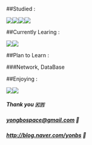 ##Studied :

<img src="https://img.shields.io/badge/HTML5-E34F26?style=for-the-badge&logo=HTML5&logoColor=white"><img src="https://img.shields.io/badge/CSS3-1572B6?style=for-the-badge&logo=CSS3&logoColor=white"><img src="https://img.shields.io/badge/JavaScript-F7DF1E?style=for-the-badge&logo=JavaScript&logoColor=white"><img src="https://img.shields.io/badge/Dart-0175C2?style=for-the-badge&logo=Dart&logoColor=white">


##Currently Learing :

<img src="https://img.shields.io/badge/Flutter-02569B?style=for-the-badge&logo=Flutter&logoColor=white"><img src="https://img.shields.io/badge/GoLang-00ADD8?style=for-the-badge&logo=Go&logoColor=white">

##Plan to Learn :

###Network, DataBase

##Enjoying :

<img src="https://img.shields.io/badge/Adobe Illustrator-FF9A00?style=for-the-badge&logo=Adobe Illustrator&logoColor=white"><img src="https://img.shields.io/badge/Ableton Live-000000?style=for-the-badge&logo=Ableton Live&logoColor=white">

##### Thank you 🇰🇷
##### yongbospace@gmail.com 💌
##### http://blog.naver.com/yonbs 📝
<!--
**yongbospace/yongbospace** is a ✨ _special_ ✨ repository because its `README.md` (this file) appears on your GitHub profile.

Here are some ideas to get you started:

- 🔭 I’m currently working on ...
- 🌱 I’m currently learning ...
- 👯 I’m looking to collaborate on ...
- 🤔 I’m looking for help with ...
- 💬 Ask me about ...
- 📫 How to reach me: ...
- 😄 Pronouns: ...
- ⚡ Fun fact: ...
-->
